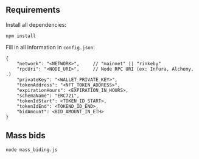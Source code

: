## Requirements

Install all dependencies:
```shell
npm install
```

Fill in all information in `config.json`:
```shell
{
    "network": "<NETWORK>",     // "mainnet" || "rinkeby"
    "rpcUri": "<NODE_URI>",     // Node RPC URI (ex: Infura, Alchemy, .)
    "privateKey": "<WALLET_PRIVATE_KEY>",
    "tokenAddress": "<NFT_TOKEN_ADDRESS>",
    "expirationHours": <EXPIRATION_IN_HOURS>,
    "schemaName": "ERC721",
    "tokenIdStart": <TOKEN_ID_START>,
    "tokenIdEnd": <TOKEND_ID_END>,
    "bidAmount": <BID_AMOUNT_IN_ETH> 
}
```


## Mass bids
```shell
node mass_biding.js
```
